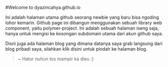  #Welcome to dyazincahya.github.io

Ini adalah halaman utama github seorang newbie yang baru bisa ngoding lohor kemarin. Github page ini dibangun menggunakan sebuah library web component, yaitu polymer-project. Ini adalah sebuah halaman iseng saja, hanya untuk mengisi ke kosongan subdomain utama dari akun github saya.

Disni juga ada halaman blog yang dimana datanya saya grab langsung dari blog pribadi saya, silahkan klik disini untuk pindah ke halaman blog.

> ~ Hatur nuhun tos mampir ka dieu :)